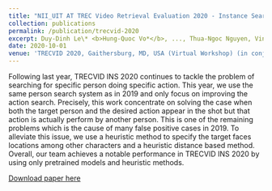 ```yaml
---
title: "NII_UIT AT TREC Video Retrieval Evaluation 2020 ‑ Instance Search Track"
collection: publications
permalink: /publication/trecvid-2020
excerpt: Duy-Dinh Le\* <b>Hung-Quoc Vo*</b>, ..., Thua-Ngoc Nguyen, Vinh-Tiep Nguyen, Thanh-Duc Ngo, Zheng Wang, Shin'ichi Satoh<br/><a href="https://www-nlpir.nist.gov/projects/tvpubs/tv20.papers/nii_uit.pdf">[paper]</a><a href="https://github.com/hungvo304ml/Instance-Search">[code]</a><br/><video width="320" height="240" src="https://github.com/hungvo304ml/hungvo304ml.github.io/blob/master/videos/publications/trecvid-2019.mp4" type=video/mp4></video>
date: 2020-10-01
venue: 'TRECVID 2020, Gaithersburg, MD, USA (Virtual Workshop) (in conjunction with ICCV ViRaL workshop)'
---
```

Following last year, TRECVID INS 2020 continues to tackle the problem of searching for specific person doing specific action. This year, we use the same person search system as in 2019 and only focus on improving the action search. Precisely, this work concentrate on solving the case when both the target person and the desired action appear in the shot but that action is actually perform by another person. This is one of the remaining problems which is the cause of many false positive cases in 2019. To alleviate this issue, we use a heuristic method to specify the target faces locations among other characters and a heuristic distance based method. Overall, our team achieves a notable performance in TRECVID INS 2020 by using only pretrained models and heuristic methods.

[Download paper here](https://www-nlpir.nist.gov/projects/tvpubs/tv20.papers/nii_uit.pdf)

